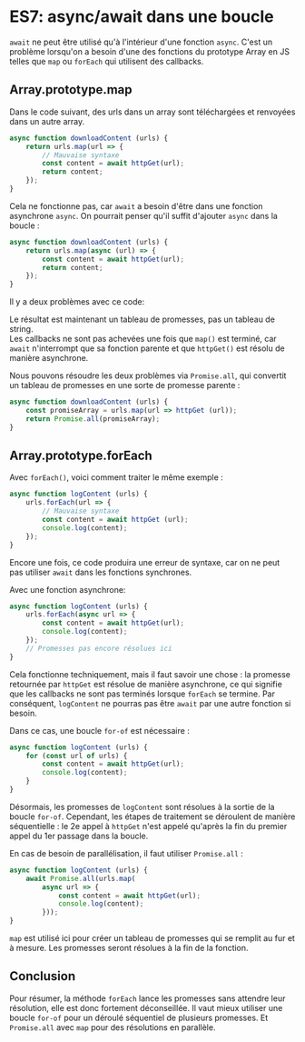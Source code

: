 # ES7: async/await dans une boucle

`await` ne peut être utilisé qu'à l'intérieur d'une fonction `async`. C'est un problème lorsqu'on a besoin d'une des fonctions du prototype Array en JS telles que `map` ou `forEach` qui utilisent des callbacks.

## Array.prototype.map

Dans le code suivant, des urls dans un array sont téléchargées et renvoyées dans un autre array.

```js
async function downloadContent (urls) {
    return urls.map(url => {
        // Mauvaise syntaxe
        const content = await httpGet(url);
        return content;
    });
}
```

Cela ne fonctionne pas, car `await` a besoin d'être dans une fonction asynchrone `async`. On pourrait penser qu'il suffit d'ajouter `async` dans la boucle :

```js
async function downloadContent (urls) {
    return urls.map(async (url) => {
        const content = await httpGet(url);
        return content;
    });
}
```

Il y a deux problèmes avec ce code:

Le résultat est maintenant un tableau de promesses, pas un tableau de string.  
Les callbacks ne sont pas achevées une fois que `map()` est terminé, car `await` n'interrompt que sa fonction parente et que `httpGet()` est résolu de manière asynchrone.

Nous pouvons résoudre les deux problèmes via `Promise.all`, qui convertit un tableau de promesses en une sorte de promesse parente :

```js
async function downloadContent (urls) {
    const promiseArray = urls.map(url => httpGet (url));
    return Promise.all(promiseArray);
}
```

## Array.prototype.forEach

Avec `forEach()`, voici comment traiter le même exemple :

```js
async function logContent (urls) {
    urls.forEach(url => {
        // Mauvaise syntaxe
        const content = await httpGet (url);
        console.log(content);
    });
}
```

Encore une fois, ce code produira une erreur de syntaxe, car on ne peut pas utiliser `await` dans les fonctions synchrones.

Avec une fonction asynchrone:

```js
async function logContent (urls) {
    urls.forEach(async url => {
        const content = await httpGet(url);
        console.log(content);
    });
    // Promesses pas encore résolues ici
}
```

Cela fonctionne techniquement, mais il faut savoir une chose : la promesse retournée par `httpGet` est résolue de manière asynchrone, ce qui signifie que les callbacks ne sont pas terminés lorsque `forEach` se termine. Par conséquent, `logContent` ne pourras pas être `await` par une autre fonction si besoin.

Dans ce cas, une boucle `for-of` est nécessaire :

```js
async function logContent (urls) {
    for (const url of urls) {
        const content = await httpGet(url);
        console.log(content);
    }
}
```

Désormais, les promesses de `logContent` sont résolues à la sortie de la boucle `for-of`. Cependant, les étapes de traitement se déroulent de manière séquentielle : le 2e appel à `httpGet` n'est appelé qu'après la fin du premier appel du 1er passage dans la boucle.

En cas de besoin de parallélisation, il faut utiliser `Promise.all` :

```js
async function logContent (urls) {
    await Promise.all(urls.map(
        async url => {
            const content = await httpGet(url);
            console.log(content);
        }));
}
```

`map` est utilisé ici pour créer un tableau de promesses qui se remplit au fur et à mesure. Les promesses seront résolues à la fin de la fonction.

## Conclusion

Pour résumer, la méthode `forEach` lance les promesses sans attendre leur résolution, elle est donc fortement déconseillée. Il vaut mieux utiliser une boucle `for-of` pour un déroulé séquentiel de plusieurs promesses. Et `Promise.all` avec `map` pour des résolutions en parallèle.

